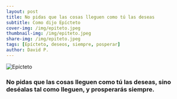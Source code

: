 ```yaml
---
layout: post
title: No pidas que las cosas lleguen como tú las deseas
subtitle: Como dijo Epícteto
cover-img: /img/epiteto.jpeg
thumbnail-img: /img/epiteto.jpeg
share-img: /img/epiteto.jpeg
tags: [Epícteto, deseos, siempre, posperar]
author: David P.
---
```


![Epícteto](/img/epiteto.jpeg "Epicteto")

### No pidas que las cosas lleguen como tú las deseas, sino deséalas tal como lleguen, y prosperarás siempre.
